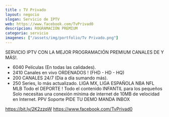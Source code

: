 ```yaml
---
title : TV Privado
layout: negocio
slogan: Servicio de IPTV
web: https://www.facebook.com/TvPrivad0
descripcion: ROGRAMACIÓN PREMIUM
categoria: servicio
imagenes: ["/assets/img/portfolio/Tv Privado.png"]
---
```

SERVICIO IPTV CON LA MEJOR PROGRAMACIÓN PREMIUM CANALES DE Y MÁS!.
+ 6040 Películas (En todas las calidades).
+ 2410 Canales en vivo ORDENADOS ! (FHD - HD - HQ)
+ 200 CANALES 24/7 (Dia a día sumando más).
+ 250 Series, lo más actualizado.
LIGA MX, LIGA ESPAÑOLA
NBA
NFL
MLB
Todo el DEPORTE !
Todo el contenido INFANTIL para los pequeños
Solo necesitas una conexión mínima de internet de 10MB de velocidad en Internet.
PPV
Soporte
PIDE TU DEMO
MANDA INBOX

https://bit.ly/2K2zzqW
https://www.facebook.com/TvPrivad0